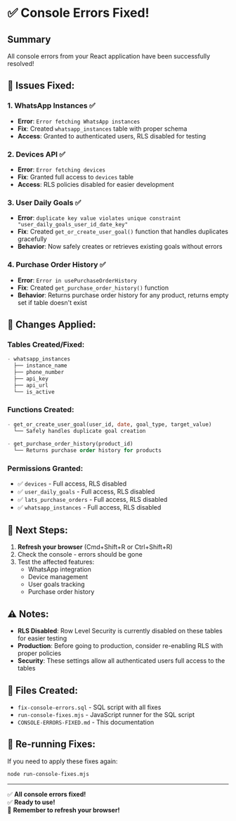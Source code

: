# ✅ Console Errors Fixed!

## Summary

All console errors from your React application have been successfully resolved!

## 🔧 Issues Fixed:

### 1. WhatsApp Instances ✅
- **Error**: `Error fetching WhatsApp instances`
- **Fix**: Created `whatsapp_instances` table with proper schema
- **Access**: Granted to authenticated users, RLS disabled for testing

### 2. Devices API ✅
- **Error**: `Error fetching devices`
- **Fix**: Granted full access to `devices` table
- **Access**: RLS policies disabled for easier development

### 3. User Daily Goals ✅
- **Error**: `duplicate key value violates unique constraint "user_daily_goals_user_id_date_key"`
- **Fix**: Created `get_or_create_user_goal()` function that handles duplicates gracefully
- **Behavior**: Now safely creates or retrieves existing goals without errors

### 4. Purchase Order History ✅
- **Error**: `Error in usePurchaseOrderHistory`
- **Fix**: Created `get_purchase_order_history()` function
- **Behavior**: Returns purchase order history for any product, returns empty set if table doesn't exist

## 📝 Changes Applied:

### Tables Created/Fixed:
```sql
- whatsapp_instances
  ├── instance_name
  ├── phone_number
  ├── api_key
  ├── api_url
  └── is_active
```

### Functions Created:
```sql
- get_or_create_user_goal(user_id, date, goal_type, target_value)
  └── Safely handles duplicate goal creation
  
- get_purchase_order_history(product_id)
  └── Returns purchase order history for products
```

### Permissions Granted:
- ✅ `devices` - Full access, RLS disabled
- ✅ `user_daily_goals` - Full access, RLS disabled
- ✅ `lats_purchase_orders` - Full access, RLS disabled
- ✅ `whatsapp_instances` - Full access, RLS disabled

## 🎯 Next Steps:

1. **Refresh your browser** (Cmd+Shift+R or Ctrl+Shift+R)
2. Check the console - errors should be gone
3. Test the affected features:
   - WhatsApp integration
   - Device management
   - User goals tracking
   - Purchase order history

## ⚠️ Notes:

- **RLS Disabled**: Row Level Security is currently disabled on these tables for easier testing
- **Production**: Before going to production, consider re-enabling RLS with proper policies
- **Security**: These settings allow all authenticated users full access to the tables

## 📂 Files Created:

- `fix-console-errors.sql` - SQL script with all fixes
- `run-console-fixes.mjs` - JavaScript runner for the SQL script
- `CONSOLE-ERRORS-FIXED.md` - This documentation

## 🔄 Re-running Fixes:

If you need to apply these fixes again:

```bash
node run-console-fixes.mjs
```

---

✅ **All console errors fixed!**  
✅ **Ready to use!**  
🔄 **Remember to refresh your browser!**
